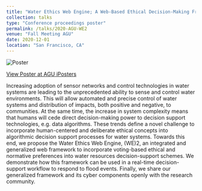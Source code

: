 ```yaml
---
title: "Water Ethics Web Engine; A Web-Based Ethical Decision-Making Framework"
collection: talks
type: "Conference proceedings poster"
permalink: /talks/2020-AGU-WE2
venue: "Fall Meeting AGU"
date: 2020-12-01
location: "San Francisco, CA"
---
```


![Poster](https://gregjewi.github.io/images/2020-AGU-WE2-POSTER.PNG)

[View Poster at AGU iPosters](https://agu2020fallmeeting-agu.ipostersessions.com/default.aspx?s=25-0A-03-FC-D0-94-20-81-AF-ED-FA-D1-DB-F9-FF-01#)


Increasing adoption of sensor networks and control technologies in water systems are leading to the unprecedented ability to sense and control water environments. This will allow automated and precise control of water systems and distribution of impacts, both positive and negative, to communities. At the same time, the increase in system complexity means that humans will cede direct decision-making power to decision support technologies, e.g. data algorithms. These trends define a novel challenge to incorporate human-centered and deliberate ethical concepts into algorithmic decision support processes for water systems. Towards this end, we propose the Water Ethics Web Engine, (WE)2, an integrated and generalized web framework to incorporate voting-based ethical and normative preferences into water resources decision-support schemes. We demonstrate how this framework can be used in a real-time decision-support workflow to respond to flood events. Finally, we share our generalized framework and its cyber components openly with the research community.